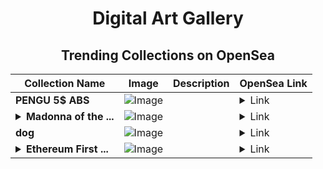 <div align="center">

# Digital Art Gallery

## Trending Collections on OpenSea

| Collection Name                       | Image                                                                                     | Description                       | OpenSea Link                                                                                          |
|---------------------------------------|-------------------------------------------------------------------------------------------|-----------------------------------|--------------------------------------------------------------------------------------------------------|
| **PENGU 5$ ABS** | ![Image](https://i.seadn.io/s/raw/files/5dc5f18ce05d9f28e79883a198fceb15.jpg?w=500&auto=format?w=200&auto=format) |  | <details><summary>Link</summary>[PENGU 5$ ABS](https://opensea.io/collection/pengu-5-abs)</details> |
| **<details><summary>Madonna of the ...</summary>Madonna of the Blockchain</details>** | ![Image](https://i.seadn.io/s/raw/files/e9794da3a7db5a7bdcc525ba0b1565e0.jpg?w=500&auto=format?w=200&auto=format) |  | <details><summary>Link</summary>[Madonna of the Blockchain](https://opensea.io/collection/madonna-of-the-blockchain)</details> |
| **dog** | ![Image](https://i.seadn.io/s/raw/files/d8f6d9b7214e674a4be09bcea63e1580.jpg?w=500&auto=format?w=200&auto=format) |  | <details><summary>Link</summary>[dog](https://opensea.io/collection/dog-1567)</details> |
| **<details><summary>Ethereum First ...</summary>Ethereum First Contact</details>** | ![Image](https://i.seadn.io/s/raw/files/f81ded5f52a92ba75ee1a38eed62c1d2.jpg?w=500&auto=format?w=200&auto=format) |  | <details><summary>Link</summary>[Ethereum First Contact](https://opensea.io/collection/ethereum-first-contact)</details> |

</div>